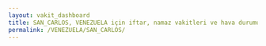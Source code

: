 ```yaml
---
layout: vakit_dashboard
title: SAN_CARLOS, VENEZUELA için iftar, namaz vakitleri ve hava durumu - ilçe/eyalet seç
permalink: /VENEZUELA/SAN_CARLOS/
---
```


<script type="text/javascript">
  var GLOBAL_COUNTRY = 'VENEZUELA';
  var GLOBAL_CITY = 'SAN_CARLOS';
  var GLOBAL_STATE = '';
  var lat = 72;
  var lon = 21;
</script>
